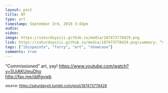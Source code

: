 ```yaml
---
layout: post
title: NT
type: art
timestamp: September 3rd, 2019 3:43pm
audio: 
video: 
image: https://saturdayxiii.github.io/media/187473778429.png
link: https://saturdayxiii.github.io/media/187473778429.png\summary: “Commissioned” art, yay! 
tags: ["ibispaintx", "furry", "art", "showcase"]
comments: true
---
```


“Commissioned” art, yay!
<a href="https://www.youtube.com/watch?v=5UjAKUmuDho" target="_blank">https://www.youtube.com/watch?v=5UjAKUmuDho</a><br/>
<a href="http://fav.me/ddfgvwb" target="_blank">http://fav.me/ddfgvwb</a><br/>
 
  
<small>source: https://saturdayxiii.tumblr.com/post/187473778429</small>